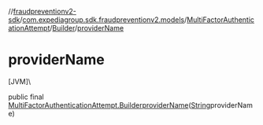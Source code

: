//[fraudpreventionv2-sdk](../../../../index.md)/[com.expediagroup.sdk.fraudpreventionv2.models](../../index.md)/[MultiFactorAuthenticationAttempt](../index.md)/[Builder](index.md)/[providerName](provider-name.md)

# providerName

[JVM]\

public final [MultiFactorAuthenticationAttempt.Builder](index.md)[providerName](provider-name.md)([String](https://docs.oracle.com/javase/8/docs/api/java/lang/String.html)providerName)
